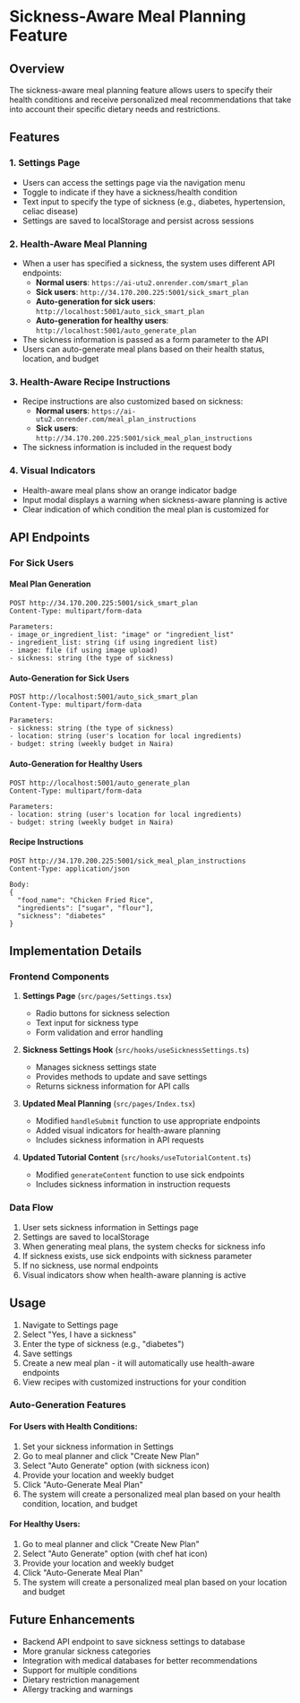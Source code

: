 # Sickness-Aware Meal Planning Feature

## Overview

The sickness-aware meal planning feature allows users to specify their health conditions and receive personalized meal recommendations that take into account their specific dietary needs and restrictions.

## Features

### 1. Settings Page
- Users can access the settings page via the navigation menu
- Toggle to indicate if they have a sickness/health condition
- Text input to specify the type of sickness (e.g., diabetes, hypertension, celiac disease)
- Settings are saved to localStorage and persist across sessions

### 2. Health-Aware Meal Planning
- When a user has specified a sickness, the system uses different API endpoints:
  - **Normal users**: `https://ai-utu2.onrender.com/smart_plan`
  - **Sick users**: `http://34.170.200.225:5001/sick_smart_plan`
  - **Auto-generation for sick users**: `http://localhost:5001/auto_sick_smart_plan`
  - **Auto-generation for healthy users**: `http://localhost:5001/auto_generate_plan`
- The sickness information is passed as a form parameter to the API
- Users can auto-generate meal plans based on their health status, location, and budget

### 3. Health-Aware Recipe Instructions
- Recipe instructions are also customized based on sickness:
  - **Normal users**: `https://ai-utu2.onrender.com/meal_plan_instructions`
  - **Sick users**: `http://34.170.200.225:5001/sick_meal_plan_instructions`
- The sickness information is included in the request body

### 4. Visual Indicators
- Health-aware meal plans show an orange indicator badge
- Input modal displays a warning when sickness-aware planning is active
- Clear indication of which condition the meal plan is customized for

## API Endpoints

### For Sick Users

#### Meal Plan Generation
```
POST http://34.170.200.225:5001/sick_smart_plan
Content-Type: multipart/form-data

Parameters:
- image_or_ingredient_list: "image" or "ingredient_list"
- ingredient_list: string (if using ingredient list)
- image: file (if using image upload)
- sickness: string (the type of sickness)
```

#### Auto-Generation for Sick Users
```
POST http://localhost:5001/auto_sick_smart_plan
Content-Type: multipart/form-data

Parameters:
- sickness: string (the type of sickness)
- location: string (user's location for local ingredients)
- budget: string (weekly budget in Naira)
```

#### Auto-Generation for Healthy Users
```
POST http://localhost:5001/auto_generate_plan
Content-Type: multipart/form-data

Parameters:
- location: string (user's location for local ingredients)
- budget: string (weekly budget in Naira)
```

#### Recipe Instructions
```
POST http://34.170.200.225:5001/sick_meal_plan_instructions
Content-Type: application/json

Body:
{
  "food_name": "Chicken Fried Rice",
  "ingredients": ["sugar", "flour"],
  "sickness": "diabetes"
}
```

## Implementation Details

### Frontend Components

1. **Settings Page** (`src/pages/Settings.tsx`)
   - Radio buttons for sickness selection
   - Text input for sickness type
   - Form validation and error handling

2. **Sickness Settings Hook** (`src/hooks/useSicknessSettings.ts`)
   - Manages sickness settings state
   - Provides methods to update and save settings
   - Returns sickness information for API calls

3. **Updated Meal Planning** (`src/pages/Index.tsx`)
   - Modified `handleSubmit` function to use appropriate endpoints
   - Added visual indicators for health-aware planning
   - Includes sickness information in API requests

4. **Updated Tutorial Content** (`src/hooks/useTutorialContent.ts`)
   - Modified `generateContent` function to use sick endpoints
   - Includes sickness information in instruction requests

### Data Flow

1. User sets sickness information in Settings page
2. Settings are saved to localStorage
3. When generating meal plans, the system checks for sickness info
4. If sickness exists, use sick endpoints with sickness parameter
5. If no sickness, use normal endpoints
6. Visual indicators show when health-aware planning is active

## Usage

1. Navigate to Settings page
2. Select "Yes, I have a sickness"
3. Enter the type of sickness (e.g., "diabetes")
4. Save settings
5. Create a new meal plan - it will automatically use health-aware endpoints
6. View recipes with customized instructions for your condition

### Auto-Generation Features

#### For Users with Health Conditions:
1. Set your sickness information in Settings
2. Go to meal planner and click "Create New Plan"
3. Select "Auto Generate" option (with sickness icon)
4. Provide your location and weekly budget
5. Click "Auto-Generate Meal Plan"
6. The system will create a personalized meal plan based on your health condition, location, and budget

#### For Healthy Users:
1. Go to meal planner and click "Create New Plan"
2. Select "Auto Generate" option (with chef hat icon)
3. Provide your location and weekly budget
4. Click "Auto-Generate Meal Plan"
5. The system will create a personalized meal plan based on your location and budget

## Future Enhancements

- Backend API endpoint to save sickness settings to database
- More granular sickness categories
- Integration with medical databases for better recommendations
- Support for multiple conditions
- Dietary restriction management
- Allergy tracking and warnings 